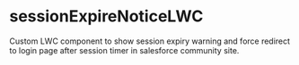 # sessionExpireNoticeLWC

Custom LWC component to show session expiry warning and force redirect to login page after session timer in salesforce community site.